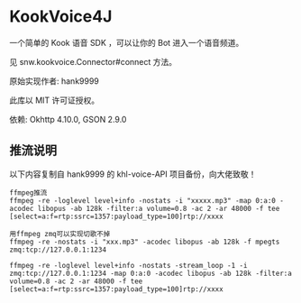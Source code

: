 # KookVoice4J

一个简单的 Kook 语音 SDK ，可以让你的 Bot 进入一个语音频道。

见 snw.kookvoice.Connector#connect 方法。

原始实现作者: hank9999

此库以 MIT 许可证授权。

依赖: Okhttp 4.10.0, GSON 2.9.0

## 推流说明

以下内容复制自 hank9999 的 khl-voice-API 项目备份，向大佬致敬！

```
ffmpeg推流
ffmpeg -re -loglevel level+info -nostats -i "xxxxx.mp3" -map 0:a:0 -acodec libopus -ab 128k -filter:a volume=0.8 -ac 2 -ar 48000 -f tee [select=a:f=rtp:ssrc=1357:payload_type=100]rtp://xxxx
```

```
用ffmpeg zmq可以实现切歌不掉
ffmpeg -re -nostats -i "xxx.mp3" -acodec libopus -ab 128k -f mpegts zmq:tcp://127.0.0.1:1234

ffmpeg -re -loglevel level+info -nostats -stream_loop -1 -i zmq:tcp://127.0.0.1:1234 -map 0:a:0 -acodec libopus -ab 128k -filter:a volume=0.8 -ac 2 -ar 48000 -f tee [select=a:f=rtp:ssrc=1357:payload_type=100]rtp://xxxx
```
